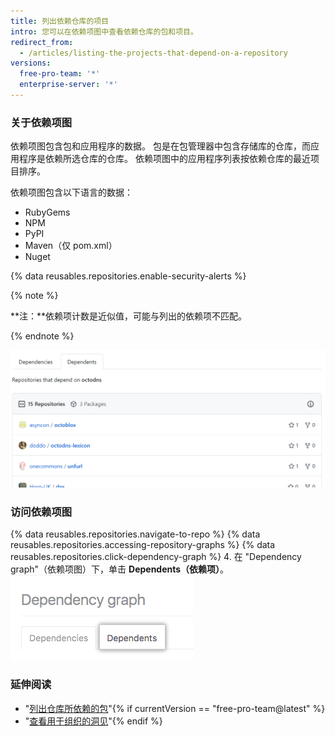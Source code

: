 ```yaml
---
title: 列出依赖仓库的项目
intro: 您可以在依赖项图中查看依赖仓库的包和项目。
redirect_from:
  - /articles/listing-the-projects-that-depend-on-a-repository
versions:
  free-pro-team: '*'
  enterprise-server: '*'
---
```


### 关于依赖项图
依赖项图包含包和应用程序的数据。 包是在包管理器中包含存储库的仓库，而应用程序是依赖所选仓库的仓库。 依赖项图中的应用程序列表按依赖仓库的最近项目排序。

依赖项图包含以下语言的数据：

- RubyGems
- NPM
- PyPI
- Maven（仅 pom.xml）
- Nuget

{% data reusables.repositories.enable-security-alerts %}

{% note %}

**注：**依赖项计数是近似值，可能与列出的依赖项不匹配。

{% endnote %}

![从属者图](/assets/images/help/graphs/dependents_graph.png)

### 访问依赖项图

{% data reusables.repositories.navigate-to-repo %}
{% data reusables.repositories.accessing-repository-graphs %}
{% data reusables.repositories.click-dependency-graph %}
4. 在 "Dependency graph"（依赖项图）下，单击 **Dependents（依赖项）**。 ![依赖项图中的依赖项选项卡](/assets/images/help/graphs/dependency-graph-dependents-tab.png)

### 延伸阅读

- "[列出仓库所依赖的包](/articles/listing-the-packages-that-a-repository-depends-on)"{% if currentVersion == "free-pro-team@latest" %}
- "[查看用于组织的洞见](/articles/viewing-insights-for-your-organization)"{% endif %}
